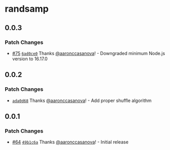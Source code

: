 # randsamp

## 0.0.3

### Patch Changes

- [#75](https://github.com/aaronccasanova/aacc/pull/75)
  [`6ad0ce0`](https://github.com/aaronccasanova/aacc/commit/6ad0ce0fa7fd7c7a2c951833fb1616d43b6ebda7)
  Thanks [@aaronccasanova](https://github.com/aaronccasanova)! - Downgraded
  minimum Node.js version to 16.17.0

## 0.0.2

### Patch Changes

- [`ada0d68`](https://github.com/aaronccasanova/aacc/commit/ada0d68b045dc1db4563ede433d5753281a0ea3c)
  Thanks [@aaronccasanova](https://github.com/aaronccasanova)! - Add proper
  shuffle algorithm

## 0.0.1

### Patch Changes

- [#64](https://github.com/aaronccasanova/aacc/pull/64)
  [`49b1c6a`](https://github.com/aaronccasanova/aacc/commit/49b1c6aaa7b2aad977714638658137c57a82c01a)
  Thanks [@aaronccasanova](https://github.com/aaronccasanova)! - Initial release

